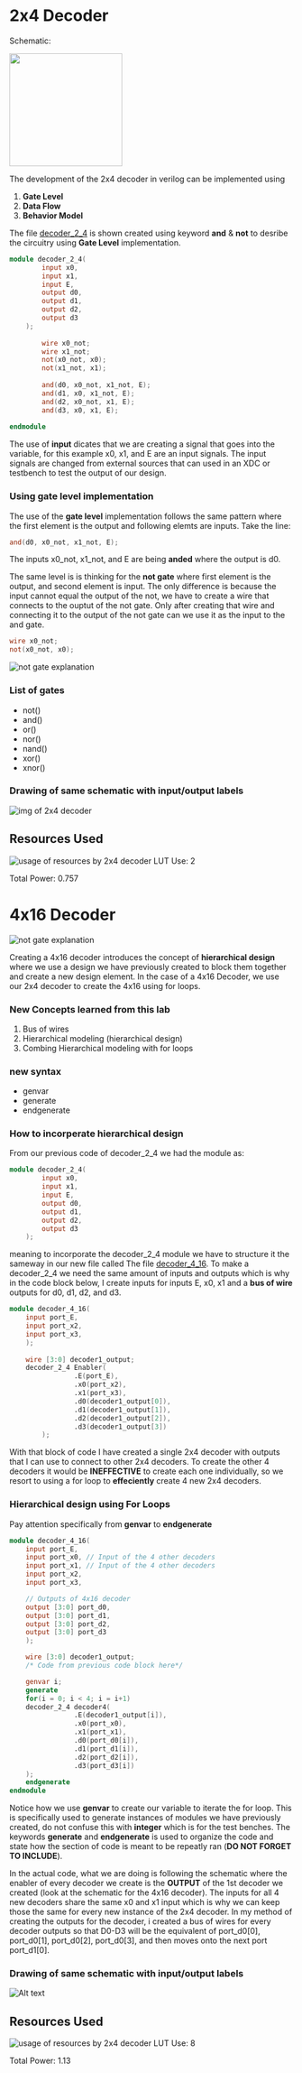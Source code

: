 # 2x4 Decoder

Schematic:

<img src="https://www.elprocus.com/wp-content/uploads/2-to-4-Decoder-Circuit-1.jpg" width="200" height="200" />

The development of the 2x4 decoder in verilog can be implemented using

1. **Gate Level** 
2. **Data Flow**
3. **Behavior Model**

The file [decoder_2_4](/lab_files/lab1_decoder/design_files/decoder_2_4.v) is shown created using keyword **and** & **not** to desribe the circuitry using **Gate Level** implementation. 

```verilog
module decoder_2_4(
        input x0,
        input x1,
        input E,
        output d0,
        output d1,
        output d2,
        output d3
    );
    
        wire x0_not;
        wire x1_not;
        not(x0_not, x0);
        not(x1_not, x1);
        
        and(d0, x0_not, x1_not, E);
        and(d1, x0, x1_not, E);
        and(d2, x0_not, x1, E);
        and(d3, x0, x1, E);
    
endmodule
```

The use of **input** dicates that we are creating a signal that goes into the variable, for this example x0, x1, and E are an input signals. The input signals are changed from external sources that can used in an XDC or testbench to test the output of our design. 

### Using gate level implementation
The use of the **gate level** implementation follows the same pattern where the first element is the output and following elemts are inputs. Take the line:
```verilog 
and(d0, x0_not, x1_not, E);
```
The inputs x0_not, x1_not, and E are being **anded** where the output is d0.

The same level is is thinking for the **not gate** where first element is the output, and second element is input. The only difference is because the input cannot equal the output of the not, we have to create a wire that connects to the ouptut of the not gate. Only after creating that wire and connecting it to the output of the not gate can we use it as the input to the and gate. 
```verilog
wire x0_not;
not(x0_not, x0);
```
![not gate explanation](/imgs/lab_schematic_photos/notgate_explanation.png)

### List of gates 
* not()
* and()
* or()
* nor()
* nand()
* xor()
* xnor()


### Drawing of same schematic with input/output labels

![img of 2x4 decoder](/imgs/lab_schematic_photos/decoder2x4.png)

## Resources Used
![usage of resources by 2x4 decoder](/imgs/lab_schematic_photos/decoder2x4_usage.png)
LUT Use: 2

Total Power: 0.757


# 4x16 Decoder

![not gate explanation](/imgs/lab_schematic_photos/deocder4x16_schematic.png)

Creating a 4x16 decoder introduces the concept of **hierarchical design** where we use a design we have previously created to block them together and create a new design element. In the case of a 4x16 Decoder, we use our 2x4 decoder to create the 4x16 using for loops.

### New Concepts learned from this lab
1. Bus of wires
2. Hierarchical modeling (hierarchical design)
3. Combing Hierarchical modeling with for loops 

### new syntax 
* genvar
* generate 
* endgenerate

### **How to incorperate hierarchical design**
From our previous code of decoder_2_4 we had the module as:
```verilog
module decoder_2_4(
        input x0,
        input x1,
        input E,
        output d0,
        output d1,
        output d2,
        output d3
    );
```

meaning to incorporate the decoder_2_4 module we have to structure it the sameway in our new file called The file [decoder_4_16](/lab_files/lab1_decoder/design_files/decoder_4_16.v). To make a decoder_2_4 we need the same amount of inputs and outputs which is why in the code block below, I create inputs for inputs E, x0, x1 and a **bus of wire** outputs for d0, d1, d2, and d3. 

```verilog
module decoder_4_16(
    input port_E,
    input port_x2,
    input port_x3,
    );
    
    wire [3:0] decoder1_output;
    decoder_2_4 Enabler(
                .E(port_E),
                .x0(port_x2),
                .x1(port_x3),
                .d0(decoder1_output[0]),
                .d1(decoder1_output[1]),
                .d2(decoder1_output[2]),
                .d3(decoder1_output[3])
        );
```
With that block of code I have created a single 2x4 decoder with outputs that I can use to connect to other 2x4 decoders. To create the other 4 decoders it would be **INEFFECTIVE** to create each one individually, so we resort to using a for loop to **effeciently** create 4 new 2x4 decoders.

### **Hierarchical design using For Loops**
Pay attention specifically from **genvar** to **endgenerate** 

```verilog
module decoder_4_16(
    input port_E,
    input port_x0, // Input of the 4 other decoders 
    input port_x1, // Input of the 4 other decoders
    input port_x2,
    input port_x3,

    // Outputs of 4x16 decoder 
    output [3:0] port_d0, 
    output [3:0] port_d1,
    output [3:0] port_d2,
    output [3:0] port_d3
    );

    wire [3:0] decoder1_output;
    /* Code from previous code block here*/

    genvar i;
    generate
    for(i = 0; i < 4; i = i+1)
    decoder_2_4 decoder4(
                .E(decoder1_output[i]),
                .x0(port_x0),
                .x1(port_x1),
                .d0(port_d0[i]),
                .d1(port_d1[i]),
                .d2(port_d2[i]),
                .d3(port_d3[i])
    );
    endgenerate
endmodule
```

Notice how we use **genvar** to create our variable to iterate the for loop. This is specifically used to generate instances of modules we have previously created, do not confuse this with **integer** which is for the test benches. The keywords **generate** and **endgenerate** is used to organize the code and state how the section of code is meant to be repeatly ran (**DO NOT FORGET TO INCLUDE**).

In the actual code, what we are doing is following the schematic where the enabler of every decoder we create is the **OUTPUT** of the 1st decoder we created (look at the schematic for the 4x16 decoder). The inputs for all 4 new decoders share the same x0 and x1 input which is why we can keep those the same for every new instance of the 2x4 decoder. In my method of creating the outputs for the decoder, i created a bus of wires for every decoder outputs so that D0-D3 will be the equivalent of port_d0[0], port_d0[1], port_d0[2], port_d0[3], and then moves onto the next port port_d1[0].

### Drawing of same schematic with input/output labels
![Alt text](/imgs/lab_schematic_photos/decoder4x16_drawn_explanation.png)

## Resources Used
![usage of resources by 2x4 decoder](/imgs/lab_schematic_photos/decoder2x4_usage.png)
LUT Use: 8

Total Power: 1.13